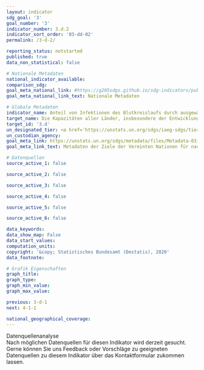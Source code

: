 ```yaml
---
layout: indicator
sdg_goal: '3'
goal_number: '3'
indicator_number: 3.d.2
indicator_sort_order: '03-dd-02'
permalink: /3-d-2/

reporting_status: notstarted
published: true
data_non_statistical: false

# Nationale Metadaten
national_indicator_available: 
comparison_sdg: 
goal_meta_national_link: #https://g205sdgs.github.io/sdg-indicators/public/MetaDe/3.d.2.pdf
goal_meta_national_link_text: Nationale Metadaten

# Globale Metadaten
indicator_name: Anteil von Infektionen des Blutkreislaufs durch ausgewählte antimikrobiell-resistente Organismen
target_name: Die Kapazitäten aller Länder, insbesondere der Entwicklungsländer, in den Bereichen Frühwarnung, Risikominderung und Management nationaler und globaler Gesundheitsrisiken stärken
target_id: '3.d'
un_designated_tier: <a href='https://unstats.un.org/sdgs/iaeg-sdgs/tier-classification/' title='Klicken Sie hier um weitere Informationen zur UN-Tier-Klassifikation zu erhalten.'>Tier II</a>
un_custodian_agency: 
goal_meta_link: https://unstats.un.org/sdgs/metadata/files/Metadata-03-0d-02.pdf
goal_meta_link_text: Metadaten der Ziele der Vereinten Nationen für nachhaltige Entwicklung

# Datenquellen
source_active_1: false

source_active_2: false

source_active_3: false

source_active_4: false

source_active_5: false

source_active_6: false

data_keywords: 
data_show_map: False
data_start_values: 
computation_units: 
copyright: '&copy; Statistisches Bundesamt (Destatis), 2020'
data_footnote: 

# Grafik Eigenschaften
graph_title: 
graph_type: 
graph_min_value: 
graph_max_value: 

previous: 3-d-1
next: 4-1-1

national_geographical_coverage: 
---
```


<span class="status notstarted"> Datenquellenanalyse </span><br>
Nach möglichen Datenquellen für diesen Indikator wird derzeit gesucht.
Gerne können Sie uns Feedback oder Vorschläge zu geeigneten Datenquellen zu diesem Indikator über das Kontaktformular zukommen lassen.